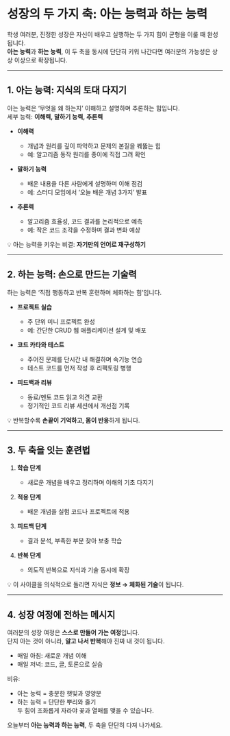 # 성장의 두 가지 축: 아는 능력과 하는 능력

학생 여러분, 진정한 성장은 자신이 배우고 실행하는 두 가지 힘이 균형을 이룰 때 완성됩니다.  
**아는 능력**과 **하는 능력**, 이 두 축을 동시에 단단히 키워 나간다면 여러분의 가능성은 상상 이상으로 확장됩니다.

---

## 1. 아는 능력: 지식의 토대 다지기

아는 능력은 ‘무엇을 왜 하는지’ 이해하고 설명하며 추론하는 힘입니다.  
세부 능력: **이해력, 말하기 능력, 추론력**

- **이해력**
  - 개념과 원리를 깊이 파악하고 문제의 본질을 꿰뚫는 힘
  - 예: 알고리즘 동작 원리를 종이에 직접 그려 확인

- **말하기 능력**
  - 배운 내용을 다른 사람에게 설명하며 이해 점검
  - 예: 스터디 모임에서 ‘오늘 배운 개념 3가지’ 발표

- **추론력**
  - 알고리즘 효율성, 코드 결과를 논리적으로 예측
  - 예: 작은 코드 조각을 수정하며 결과 변화 예상

💡 아는 능력을 키우는 비결: **자기만의 언어로 재구성하기**

---

## 2. 하는 능력: 손으로 만드는 기술력

하는 능력은 ‘직접 행동하고 반복 훈련하며 체화하는 힘’입니다.

- **프로젝트 실습**
  - 주 단위 미니 프로젝트 완성
  - 예: 간단한 CRUD 웹 애플리케이션 설계 및 배포

- **코드 카타와 테스트**
  - 주어진 문제를 단시간 내 해결하며 속기능 연습
  - 테스트 코드를 먼저 작성 후 리팩토링 병행

- **피드백과 리뷰**
  - 동료/멘토 코드 읽고 의견 교환
  - 정기적인 코드 리뷰 세션에서 개선점 기록

💡 반복할수록 **손끝이 기억하고, 몸이 반응**하게 됩니다.

---

## 3. 두 축을 잇는 훈련법

1. **학습 단계**  
   - 새로운 개념을 배우고 정리하며 이해의 기초 다지기

2. **적용 단계**  
   - 배운 개념을 실험 코드나 프로젝트에 적용

3. **피드백 단계**  
   - 결과 분석, 부족한 부분 찾아 보충 학습

4. **반복 단계**  
   - 의도적 반복으로 지식과 기술 동시에 확장

💡 이 사이클을 의식적으로 돌리면 지식은 **정보 → 체화된 기술**이 됩니다.

---

## 4. 성장 여정에 전하는 메시지

여러분의 성장 여정은 **스스로 만들어 가는 여정**입니다.  
단지 아는 것이 아니라, **알고 나서 반복**해야 진짜 내 것이 됩니다.

- 매일 아침: 새로운 개념 이해  
- 매일 저녁: 코드, 글, 토론으로 실습

비유:  
- 아는 능력 = 충분한 햇빛과 영양분  
- 하는 능력 = 단단한 뿌리와 줄기  
두 힘이 조화롭게 자라야 꽃과 열매를 맺을 수 있습니다.

오늘부터 **아는 능력과 하는 능력**, 두 축을 단단히 다져 나가세요.
